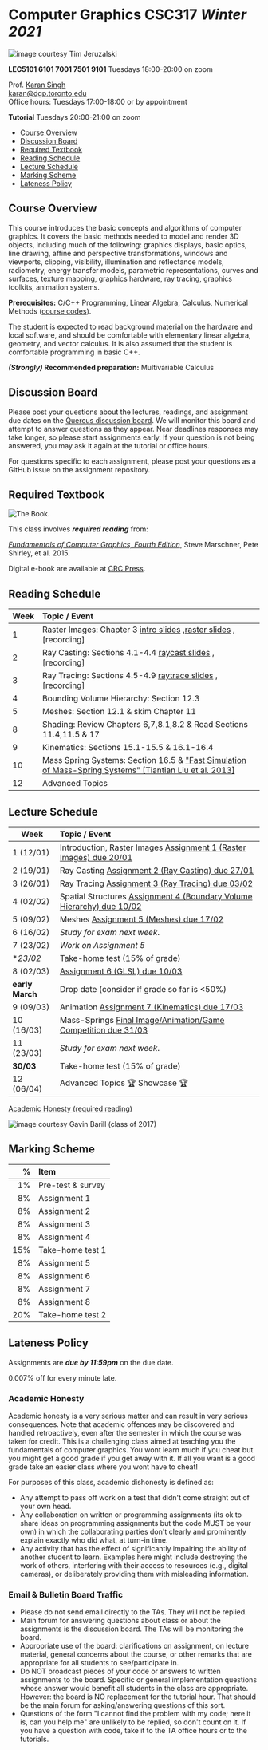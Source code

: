 # Computer Graphics CSC317 _Winter 2021_

![_image courtesy Tim Jeruzalski_](images/bunny-rigid-body.gif)

**LEC5101 6101 7001 7501 9101** Tuesdays 18:00-20:00 on zoom

Prof. [Karan Singh](http://www.dgp.toronto.edu/~karan/)  
karan@dgp.toronto.edu    
Office hours: Tuesdays 17:00-18:00 or by appointment

**Tutorial** Tuesdays 20:00-21:00 on zoom

- [Course Overview](#course-overview)
- [Discussion Board](#discussion-board)
- [Required Textbook](#required-textbook)
- [Reading Schedule](#reading-schedule)
- [Lecture Schedule](#lecture-schedule)
- [Marking Scheme](#marking-scheme)
- [Lateness Policy](#lateness-policy)

## Course Overview

This course introduces the basic concepts and algorithms of computer graphics.
It covers the basic methods needed to model and render 3D objects, including
much of the following: graphics displays, basic optics, line drawing, affine and
perspective transformations, windows and viewports, clipping, visibility,
illumination and reflectance models, radiometry, energy transfer models,
parametric representations, curves and surfaces, texture mapping, graphics
hardware, ray tracing, graphics toolkits, animation systems.

**Prerequisites:** C/C++ Programming, Linear Algebra, Calculus, Numerical
Methods ([course
codes](https://fas.calendar.utoronto.ca/course/csc317h1)).

The student is expected to read background material on the hardware and local
software, and should be comfortable with elementary linear algebra, geometry,
and vector calculus. It is also assumed that the student is comfortable
programming in basic C++.

**_(Strongly)_ Recommended preparation:** Multivariable Calculus

## Discussion Board

Please post your questions about the lectures, readings, and assignment due dates on the
[Quercus discussion
board](https://q.utoronto.ca/courses/196707/discussion_topics). We will monitor
this board and attempt to answer questions as they appear. Near deadlines
responses may take longer, so please start assignments early. If your question
is not being answered, you may ask it again at the tutorial or office hours.

For questions specific to each assignment, please post your questions as a GitHub issue
on the assignment repository.


## Required Textbook

![The Book.](https://www.cs.cornell.edu/~srm/fcg4/K22616_cover-300.jpg)

This class involves  **_required reading_** from:

[_Fundamentals of Computer Graphics, Fourth
Edition_](https://www.cs.cornell.edu/~srm/fcg4/), Steve Marschner, Pete Shirley,
et al. 2015.

Digital e-book are available at [CRC
Press](https://www.crcpress.com/Fundamentals-of-Computer-Graphics-Fourth-Edition/Marschner-Shirley/p/book/9781482229394).

## Reading Schedule

| Week | Topic / Event |
| ---- | :------------ |
| 1    | Raster Images: Chapter 3 [intro slides](https://github.com/karansher/317-lectures/blob/main/lecture0.pdf) ,[raster slides](https://github.com/karansher/317-lectures/blob/main/lecture1.pdf) , [recording]
| 2   | Ray Casting: Sections 4.1-4.4 [raycast slides](https://github.com/karansher/317-lectures/blob/main/lecture2.pdf) , [recording]
| 3   | Ray Tracing: Sections 4.5-4.9 [raytrace slides](https://github.com/karansher/317-lectures/blob/main/lecture3.pdf) ,  [recording]
| 4   | Bounding Volume Hierarchy: Section 12.3
| 5  | Meshes: Section 12.1 & skim Chapter 11
| 8  | Shading: Review Chapters 6,7,8.1,8.2 & Read Sections 11.4,11.5 & 17
| 9  | Kinematics: Sections 15.1-15.5 & 16.1-16.4
| 10  | Mass Spring Systems: Section 16.5 & ["Fast Simulation of Mass-Spring Systems" [Tiantian Liu et al. 2013]](http://graphics.berkeley.edu/papers/Liu-FSM-2013-11/Liu-FSM-2013-11.pdf)
| 12| Advanced Topics



## Lecture Schedule

| Week | Topic / Event |
| ---- | :------------ |
| 1 (12/01)  | Introduction, Raster Images [Assignment 1 (Raster Images) due 20/01](https://github.com/alecjacobson/computer-graphics-raster-images)
| 2 (19/01)    | Ray Casting [Assignment 2 (Ray Casting) due 27/01](https://github.com/Asmathunofficial/computer-graphics-ray-casting)
| 3 (26/01)   | Ray Tracing [Assignment 3 (Ray Tracing) due 03/02](https://github.com/abhimadan/computer-graphics-ray-tracing)
| 4 (02/02)   | Spatial Structures [Assignment 4 (Boundary Volume Hierarchy) due 10/02](https://github.com/alecjacobson/computer-graphics-boundary-volume-hierarchy)
| 5  (09/02)  | Meshes [Assignment 5 (Meshes) due 17/02](https://github.com/alecjacobson/computer-graphics-meshes)
| 6 (16/02)   | _Study for exam next week_.
| 7  (23/02)  | _Work on Assignment 5_ |
| **23/02* | Take-home test (15% of grade)
| 8 (02/03)   | [Assignment 6 (GLSL) due 10/03]()
| **early March** | Drop date (consider if grade so far is <50%)
| 9  (09/03)  | Animation [Assignment 7 (Kinematics) due 17/03]()
| 10 (16/03)  | Mass-Springs [Final Image/Animation/Game Competition due 31/03]()
| 11 (23/03)  | _Study for exam next week_.
| **30/03** | Take-home test (15% of grade)
| 12 (06/04)  | Advanced Topics 🏆 Showcase 🏆 

[Academic Honesty (required reading)](#academic-honesty)

![_image courtesy Gavin Barill (class of 2017)_](images/gavin-barill-snowglobe.jpg)

## Marking Scheme

| % | Item |
| ----: | :-------------- |
| 1% | Pre-test & survey |
| 8% | Assignment 1 | 
| 8% | Assignment 2 | 
| 8% | Assignment 3 | 
| 8% | Assignment 4 | 
| 15% | Take-home test 1 |
| 8% | Assignment 5 | 
| 8% | Assignment 6 | 
| 8% | Assignment 7 | 
| 8% | Assignment 8 | 
| 20% | Take-home test 2 |

## Lateness Policy

Assignments are **_due by 11:59pm_** on the due date.

0.007% off for every minute late.

### Academic Honesty

Academic honesty is a very serious matter and can result in very serious
consequences. Note that academic offences may be discovered and handled
retroactively, even after the semester in which the course was taken for credit.
This is a challenging class aimed at teaching you the fundamentals of computer
graphics. You wont learn much if you cheat but you might get a good grade if you
get away with it. If all you want is a good grade take an easier class where you
wont have to cheat!

For purposes of this class, academic dishonesty is defined as:

- Any attempt to pass off work on a test that didn't come straight out of your
  own head.
- Any collaboration on written or programming assignments (its ok to share ideas
  on programming assignments but the code MUST be your own) in which the
  collaborating parties don't clearly and prominently explain exactly who did
  what, at turn-in time.
- Any activity that has the effect of significantly impairing the ability of
  another student to learn. Examples here might include destroying the work of
  others, interfering with their access to resources (e.g., digital cameras), or
  deliberately providing them with misleading information.

### Email & Bulletin Board Traffic

- Please do not send email directly to the TAs. They will not be replied.
- Main forum for answering questions about class or about the assignments is the
  discussion board. The TAs will be monitoring the board.
- Appropriate use of the board: clarifications on assignment, on lecture
  material, general concerns about the course, or other remarks that are
  appropriate for all students to see/participate in.
- Do NOT broadcast pieces of your code or answers to written assignments to the
  board. Specific or general implementation questions whose answer
  would benefit all students in the class are appropriate. However: the
  board is NO replacement for the tutorial hour. That should be the main forum
  for asking/answering questions of this sort.
- Questions of the form "I cannot find the problem with my code; here it is, can
  you help me" are unlikely to be replied, so don't count on it. If you have a
  question with code, take it to the TA office hours or to the tutorials.

</article>
